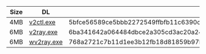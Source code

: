 |    Size   |     DL  | sha512sum |
|  ---  |  ---  |  ---  |
| 4MB | [v2ctl.exe](https://cdn.jsdelivr.net/gh/googleians/v2ray-core@main/v2ctl.exe) | 5bfce56589ce5bbb2272549ffbfb11c6390c7400cfb743d6e4b37678af4dd2b6fd51ddec4777684c86ee90f3c80baa655dd002702a55f00fec717903267269f8 |
| 6MB | [v2ray.exe](https://cdn.jsdelivr.net/gh/googleians/v2ray-core@main/v2ray.exe) | 6ba341642a064484dbce2a305cd3ac20a24384291d8d4b232f9ea3265678fe3d818bff50c5c5e9bea3b928391b774bd7b06018c2445bbb92e0b36e2abbfe1c48 |
| 6MB | [wv2ray.exe](https://cdn.jsdelivr.net/gh/googleians/v2ray-core@main/wv2ray.exe) | 768a2721c7b11d1ee3b12fb18d81859b97bc6985192877497692332d284cc71f786b5b299e7b3d4353aaa72137c08c8a74d92357e168d6f1ddc32a42a4b66ebd |
